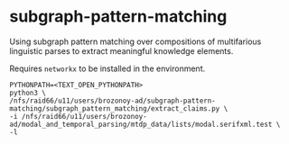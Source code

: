 # subgraph-pattern-matching

Using subgraph pattern matching over compositions of multifarious linguistic parses to extract meaningful knowledge elements. 

Requires `networkx` to be installed in the environment.

```
PYTHONPATH=<TEXT_OPEN_PYTHONPATH>
python3 \
/nfs/raid66/u11/users/brozonoy-ad/subgraph-pattern-matching/subgraph_pattern_matching/extract_claims.py \
-i /nfs/raid66/u11/users/brozonoy-ad/modal_and_temporal_parsing/mtdp_data/lists/modal.serifxml.test \
-l
```